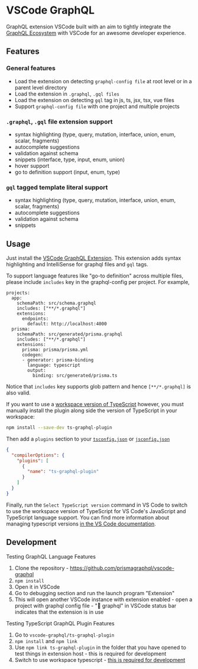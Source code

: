 # VSCode GraphQL

GraphQL extension VSCode built with an aim to tightly integrate the [GraphQL Ecosystem](https://www.prisma.io/docs/graphql-ecosystem/) with VSCode for an awesome developer experience.

## Features

### General features

- Load the extension on detecting `graphql-config file` at root level or in a parent level directory
- Load the extension in `.graphql`, `.gql files`
- Load the extension on detecting `gql` tag in js, ts, jsx, tsx, vue files
- Support `graphql-config file` with one project and multiple projects

### `.graphql`, `.gql` file extension support

- syntax highlighting (type, query, mutation, interface, union, enum, scalar, fragments)
- autocomplete suggestions
- validation against schema
- snippets (interface, type, input, enum, union)
- hover support
- go to definition support (input, enum, type)

### `gql` tagged template literal support

- syntax highlighting (type, query, mutation, interface, union, enum, scalar, fragments)
- autocomplete suggestions
- validation against schema
- snippets

## Usage

Just install the [VSCode GraphQL Extension](https://marketplace.visualstudio.com/items?itemName=Prisma.vscode-graphql). This extension adds syntax highlighting and IntelliSense for graphql files and `gql` tags.

To support language features like "go-to definition" across multiple files, please include `includes` key in the graphql-config per project. For example,

```
projects:
  app:
    schemaPath: src/schema.graphql
    includes: ["**/*.graphql"]
    extensions:
      endpoints:
        default: http://localhost:4000
  prisma:
    schemaPath: src/generated/prisma.graphql
    includes: ["**/*.graphql"]
    extensions:
      prisma: prisma/prisma.yml
      codegen:
      - generator: prisma-binding
        language: typescript
        output:
          binding: src/generated/prisma.ts
```

Notice that `includes` key supports glob pattern and hence
`[**/*.graphql]` is also valid.

If you want to use a [workspace version of TypeScript](https://code.visualstudio.com/Docs/languages/typescript#_using-newer-typescript-versions) however, you must manually install the plugin along side the version of TypeScript in your workspace:

```bash
npm install --save-dev ts-graphql-plugin
```

Then add a `plugins` section to your [`tsconfig.json`](http://www.typescriptlang.org/docs/handbook/tsconfig-json.html) or [`jsconfig.json`](https://code.visualstudio.com/Docs/languages/javascript#_javascript-project-jsconfigjson)

```json
{
  "compilerOptions": {
    "plugins": [
      {
        "name": "ts-graphql-plugin"
      }
    ]
  }
}
```

Finally, run the `Select TypeScript version` command in VS Code to switch to use the workspace version of TypeScript for VS Code's JavaScript and TypeScript language support. You can find more information about managing typescript versions [in the VS Code documentation](https://code.visualstudio.com/Docs/languages/typescript#_using-newer-typescript-versions).

## Development

Testing GraphQL Language Features

1.  Clone the repository - https://github.com/prismagraphql/vscode-graphql
1.  `npm install`
1.  Open it in VSCode
1.  Go to debugging section and run the launch program "Extension"
1.  This will open another VSCode instance with extension enabled - open a project with graphql config file - ":electric_plug: graphql" in VSCode status bar indicates that the extension is in use

Testing TypeScript GraphQL Plugin Features

1.  Go to `vscode-graphql/ts-graphql-plugin`
1.  `npm install` and `npm link`
1.  Use `npm link ts-graphql-plugin` in the folder that you have opened to test things in extension host - this is required for development
1.  Switch to use workspace typescript - [this is required for development](https://github.com/Microsoft/TypeScript/wiki/Writing-a-Language-Service-Plugin#testing-locally)
